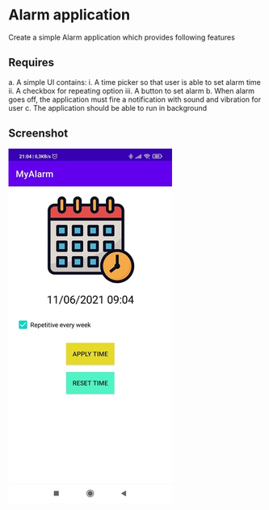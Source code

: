 # Alarm application
Create a simple Alarm application which provides following features

## Requires
a. A simple UI contains:
    i. A time picker so that user is able to set alarm time
    ii. A checkbox for repeating option
    iii. A button to set alarm
b. When alarm goes off, the application must fire a notification with sound and
vibration for user
c. The application should be able to run in background

## Screenshot
![Screenshot](doc/screenshot.jpg)
